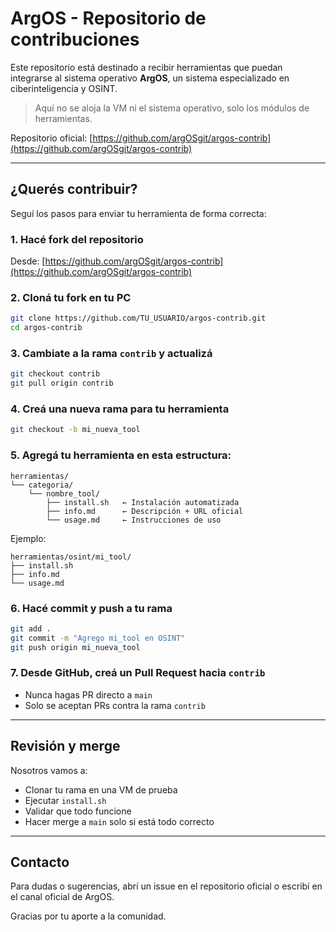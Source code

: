 # ArgOS - Repositorio de contribuciones

Este repositorio está destinado a recibir herramientas que puedan integrarse al sistema operativo **ArgOS**, un sistema especializado en ciberinteligencia y OSINT.

> Aquí no se aloja la VM ni el sistema operativo, solo los módulos de herramientas.

Repositorio oficial: [https://github.com/argOSgit/argos-contrib](https://github.com/argOSgit/argos-contrib)

---

## ¿Querés contribuir?

Seguí los pasos para enviar tu herramienta de forma correcta:

### 1. Hacé fork del repositorio

Desde: [https://github.com/argOSgit/argos-contrib](https://github.com/argOSgit/argos-contrib)

### 2. Cloná tu fork en tu PC

```bash
git clone https://github.com/TU_USUARIO/argos-contrib.git
cd argos-contrib
```

### 3. Cambiate a la rama `contrib` y actualizá

```bash
git checkout contrib
git pull origin contrib
```

### 4. Creá una nueva rama para tu herramienta

```bash
git checkout -b mi_nueva_tool
```

### 5. Agregá tu herramienta en esta estructura:

```
herramientas/
└── categoria/
    └── nombre_tool/
        ├── install.sh   ← Instalación automatizada
        ├── info.md      ← Descripción + URL oficial
        └── usage.md     ← Instrucciones de uso
```

Ejemplo:
```
herramientas/osint/mi_tool/
├── install.sh
├── info.md
└── usage.md
```

### 6. Hacé commit y push a tu rama

```bash
git add .
git commit -m "Agrego mi_tool en OSINT"
git push origin mi_nueva_tool
```

### 7. Desde GitHub, creá un Pull Request hacia `contrib`

- Nunca hagas PR directo a `main`
- Solo se aceptan PRs contra la rama `contrib`

---

## Revisión y merge

Nosotros vamos a:

- Clonar tu rama en una VM de prueba
- Ejecutar `install.sh`
- Validar que todo funcione
- Hacer merge a `main` solo si está todo correcto

---

## Contacto

Para dudas o sugerencias, abrí un issue en el repositorio oficial o escribí en el canal oficial de ArgOS.

Gracias por tu aporte a la comunidad.
